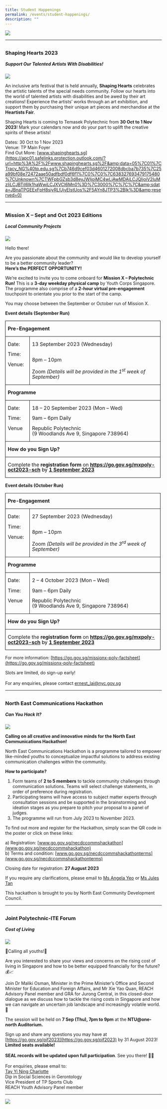 ```yaml
---
title: Student Happenings
permalink: /events/student-happenings/
description: ""
---
```

![](/images/Events/Happenings/header_happenings_2.jpg)

<hr>
<br>

<h3 style="margin-top:0%">Shaping Hearts 2023
</h3>
<h5 style="margin-top:0%"><i>Support Our Talented Artists With Disabilities!</i></h5>

![](/images/temasek%20poly_web%20banner%20(virtual%20campus).png)

An inclusive arts festival that is held annually, **Shaping Hearts** celebrates the artistic talents of the special needs community. Follow our hearts into the world of talented artists with disabilities and be awed by their art creations! Experience the artists’ works through an art exhibition, and support them by purchasing their unique art pieces and merchandise at the **Heartists Fair**. 

Shaping Hearts is coming to Temasek Polytechnic from **30 Oct to 1 Nov 2023**! Mark your calendars now and do your part to uplift the creative spirits of these artists! 

Dates: 30 Oct to 1 Nov 2023
<br>Venue: TP Main Foyer  
Find Out More: [www.shapinghearts.sg](https://apc01.safelinks.protection.outlook.com/?url=http%3A%2F%2Fwww.shapinghearts.sg%2F&amp;data=05%7C01%7CTracy_NG%40tp.edu.sg%7Cb746d9cef03d4601272008dbcba7b735%7C25a99bf08e72472aae50adfbdf0df6f1%7C0%7C0%7C638327693479175480%7CUnknown%7CTWFpbGZsb3d8eyJWIjoiMC4wLjAwMDAiLCJQIjoiV2luMzIiLCJBTiI6Ik1haWwiLCJXVCI6Mn0%3D%7C3000%7C%7C%7C&amp;sdata=JBnaTPGEExFpH8siyRLfJjyEIstUos%2F5AYn8JTP3%2Blk%3D&amp;reserved=0)

<hr>
<br>
<h3 style="margin-top:0%">Mission X – Sept and Oct 2023 Editions 

</h3>
<h5 style="margin-top:0%"><i>Local Community Projects</i></h5>

![](/images/Events/Happenings/2023%2008%2014/mission_x.jpg)

Hello there!

Are you passionate about the community and would like to develop yourself to be a better community leader? <br>
**Here’s the PERFECT OPPORTUNITY!** 

We’re excited to invite you to come onboard for **Mission X – Polytechnic Run!** This is a **3-day weekday physical camp** by Youth Corps Singapore. The programme also comprise of a **2-hour virtual pre-engagement** touchpoint to orientate you prior to the start of the camp. 

You may choose between the September or October run of Mission X. 

**Event details (September Run)**


<table class="MsoNormalTable" border="0" cellspacing="0" cellpadding="0" style="border-collapse:collapse;mso-yfti-tbllook:1184;mso-padding-alt:0cm 0cm 0cm 0cm"><tbody><tr style="mso-yfti-irow:0;mso-yfti-firstrow:yes;height:9.15pt"><td width="468" colspan="2" valign="top" style="width:351.25pt;border:solid windowtext 1.0pt;
  padding:0cm 5.4pt 0cm 5.4pt;height:9.15pt"><p class="MsoNormal" style="line-height:105%"><b>Pre-Engagement</b></p></td></tr><tr style="mso-yfti-irow:1;height:18.6pt"><td width="63" valign="top" style="width:46.95pt;border:solid windowtext 1.0pt;
  border-top:none;padding:0cm 5.4pt 0cm 5.4pt;height:18.6pt"><p class="MsoNormal" style="line-height:105%">Date:</p><p class="MsoNormal" style="line-height:105%">Time:</p><p class="MsoNormal" style="line-height:105%">Venue:</p></td><td width="406" valign="top" style="width:304.3pt;border-top:none;border-left:
  none;border-bottom:solid windowtext 1.0pt;border-right:solid windowtext 1.0pt;
  padding:0cm 5.4pt 0cm 5.4pt;height:18.6pt"><p class="MsoNormal" style="line-height:105%">13 September 2023 (Wednesday)<br><br><br> 8pm – 10pm</p><p class="MsoNormal" style="line-height:105%">Zoom <i>(Details will be provided in the 1<sup>st</sup> week of September)</i></p></td></tr><tr style="mso-yfti-irow:2;height:9.15pt"><td width="468" colspan="2" valign="top" style="width:351.25pt;border:solid windowtext 1.0pt;
  border-top:none;padding:0cm 5.4pt 0cm 5.4pt;height:9.15pt"><p class="MsoNormal" style="line-height:105%"><b>Programme</b></p></td></tr><tr style="mso-yfti-irow:3;height:9.15pt"><td width="63" valign="top" style="width:46.95pt;border:solid windowtext 1.0pt;
  border-top:none;padding:0cm 5.4pt 0cm 5.4pt;height:9.15pt"><p class="MsoNormal" style="line-height:105%">Date:</p><p class="MsoNormal" style="line-height:105%">Time:</p><p class="MsoNormal" style="line-height:105%">Venue</p></td><td width="406" valign="top" style="width:304.3pt;border-top:none;border-left:
  none;border-bottom:solid windowtext 1.0pt;border-right:solid windowtext 1.0pt;
  padding:0cm 5.4pt 0cm 5.4pt;height:9.15pt"><p class="MsoNormal" style="line-height:105%">18 – 20 September 2023 (Mon – Wed)</p><p class="MsoNormal" style="line-height:105%">9am – 6pm Daily</p><p class="MsoNormal" style="line-height:105%">Republic Polytechnic
	<br>(9 Woodlands Ave 9, Singapore 738964)<i></i></p></td></tr><tr style="mso-yfti-irow:4;height:9.15pt"><td width="468" colspan="2" valign="top" style="width:351.25pt;border:solid windowtext 1.0pt;
  border-top:none;padding:0cm 5.4pt 0cm 5.4pt;height:9.15pt"><p class="MsoNormal" style="line-height:105%"><b>How do you Sign Up?</b></p></td></tr><tr style="mso-yfti-irow:5;mso-yfti-lastrow:yes;height:9.15pt"><td width="468" colspan="2" valign="top" style="width:351.25pt;border:solid windowtext 1.0pt;
  border-top:none;padding:0cm 5.4pt 0cm 5.4pt;height:9.15pt"><p class="MsoNormal" style="line-height:105%">Complete the <b>registration form</b> on <a href="https://go.gov.sg/mxpoly-oct2023-sch"><b>https://go.gov.sg/mxpoly-oct2023-sch</b></a><span style="color:black">&nbsp;by </span><b><u><span style="">1 September 2023</span></u></b></p></td></tr></tbody></table>


**Event details (October Run)**

       

<table class="MsoNormalTable" border="0" cellspacing="0" cellpadding="0" style="border-collapse:collapse;mso-yfti-tbllook:1184;mso-padding-alt:0cm 0cm 0cm 0cm"><tbody><tr style="mso-yfti-irow:0;mso-yfti-firstrow:yes;height:9.15pt"><td width="468" colspan="2" valign="top" style="width:351.25pt;border:solid windowtext 1.0pt;
  padding:0cm 5.4pt 0cm 5.4pt;height:9.15pt"><p class="MsoNormal" style="line-height:105%"><b>Pre-Engagement</b></p></td></tr><tr style="mso-yfti-irow:1;height:18.6pt"><td width="63" valign="top" style="width:46.95pt;border:solid windowtext 1.0pt;
  border-top:none;padding:0cm 5.4pt 0cm 5.4pt;height:18.6pt"><p class="MsoNormal" style="line-height:105%">Date:</p><p class="MsoNormal" style="line-height:105%">Time:</p><p class="MsoNormal" style="line-height:105%">Venue:</p></td><td width="406" valign="top" style="width:304.3pt;border-top:none;border-left:
  none;border-bottom:solid windowtext 1.0pt;border-right:solid windowtext 1.0pt;
  padding:0cm 5.4pt 0cm 5.4pt;height:18.6pt"><p class="MsoNormal" style="line-height:105%">27 September 2023 (Wednesday)<br><br><br>8pm – 10pm</p><p class="MsoNormal" style="line-height:105%">Zoom <i>(Details will be provided in the 3<sup>rd</sup> week of September)</i></p></td></tr><tr style="mso-yfti-irow:2;height:9.15pt"><td width="468" colspan="2" valign="top" style="width:351.25pt;border:solid windowtext 1.0pt;
  border-top:none;padding:0cm 5.4pt 0cm 5.4pt;height:9.15pt"><p class="MsoNormal" style="line-height:105%"><b>Programme</b></p></td></tr><tr style="mso-yfti-irow:3;height:9.15pt"><td width="63" valign="top" style="width:46.95pt;border:solid windowtext 1.0pt;
  border-top:none;padding:0cm 5.4pt 0cm 5.4pt;height:9.15pt"><p class="MsoNormal" style="line-height:105%">Date:</p><p class="MsoNormal" style="line-height:105%">Time:</p><p class="MsoNormal" style="line-height:105%">Venue</p></td><td width="406" valign="top" style="width:304.3pt;border-top:none;border-left:
  none;border-bottom:solid windowtext 1.0pt;border-right:solid windowtext 1.0pt;
  padding:0cm 5.4pt 0cm 5.4pt;height:9.15pt"><p class="MsoNormal" style="line-height:105%">2 – 4 October 2023 (Mon – Wed)</p><p class="MsoNormal" style="line-height:105%">9am – 6pm Daily</p><p class="MsoNormal" style="line-height:105%">Republic Polytechnic <br>(9 Woodlands Ave 9, Singapore 738964)<i></i></p></td></tr><tr style="mso-yfti-irow:4;height:9.15pt"><td width="468" colspan="2" valign="top" style="width:351.25pt;border:solid windowtext 1.0pt;
  border-top:none;padding:0cm 5.4pt 0cm 5.4pt;height:9.15pt"><p class="MsoNormal" style="line-height:105%"><b>How do you Sign Up?</b></p></td></tr><tr style="mso-yfti-irow:5;mso-yfti-lastrow:yes;height:9.15pt"><td width="468" colspan="2" valign="top" style="width:351.25pt;border:solid windowtext 1.0pt;
  border-top:none;padding:0cm 5.4pt 0cm 5.4pt;height:9.15pt"><p class="MsoNormal" style="line-height:105%">Complete the <b>registration form</b> on <a href="https://go.gov.sg/mxpoly-oct2023-sch"><b>https://go.gov.sg/mxpoly-oct2023-sch</b></a><span style="color:black">&nbsp;by </span><b><u><span style="">1 September 2023</span></u></b></p></td></tr></tbody></table>

For more information: [https://go.gov.sg/missionx-poly-factsheet](https://go.gov.sg/missionx-poly-factsheet)

Slots are limited, do sign-up early! <br><br>
For any enquiries, please contact [ernest_lai@nyc.gov.sg](mailto:ernest_lai@nyc.gov.sg)



<hr>
<br>

<h3 style="margin-top:0%">North East Communications Hackathon
</h3>
<h5 style="margin-top:0%"><i>Can You Hack It?</i></h5>

![](/images/Events/Happenings/2023%2008%2014/can_you_hack_it.png)

**Calling on all creative and innovative minds for the North East Communications Hackathon!**

North East Communications Hackathon is a programme tailored to empower like-minded youths to conceptualize impactful solutions to address existing communication challenges within the community.  

**How to participate?** <br>
1.	Form teams of **2 to 5 members** to tackle community challenges through communication solutions. Teams will select challenge statements, in order of preference during registration. <br>
2.	Participating teams will have access to subject matter experts through consultation sessions and be supported in the brainstorming and ideation stages as you prepare to pitch your proposal to a panel of judges. <br>
3.	The programme will run from July 2023 to November 2023. 

To find out more and register for the Hackathon, simply scan the QR code in the poster or click on these links:

a)            Registration: [www.go.gov.sg/necdccommshackathon](www.go.gov.sg/necdccommshackathon) <br>
b)            Terms and condition: [www.go.gov.sg/necdccommshackathonterms](www.go.gov.sg/necdccommshackathonterms) 

Closing date for registration: **27 August 2023**

If you require any clarifications, please email to [Ms Angela Yeo](Mailto:Angela_YEO@pa.gov.sg) or [Ms Jules Tan](mailto:TAN_Yu_Xuan@pa.gov.sg)

This hackathon is brought to you by North East Community Development Council.


<hr>
<br>

<h3 style="margin-top:0%">Joint Polytechnic-ITE Forum
</h3>
<h5 style="margin-top:0%"><i>Cost of Living</i></h5>

![](/images/Events/Happenings/2023%2008%2014/joint_polite.png)

📢Calling all youths!📢

Are you interested to share your views and concerns on the rising cost of living in Singapore and how to be better equipped financially for the future? 💰📈

Join Dr Maliki Osman, Minister in the Prime Minister’s Office and Second Minister for Education and Foreign Affairs, and Mr Xie Yao Quan, REACH Advisory Panel member and GRA for Jurong Central, in this closed-door dialogue as we discuss how to tackle the rising costs in Singapore and how we can navigate an uncertain job landscape and increasingly volatile world. 🧭

The session will be held on **7 Sep (Thu), 7pm to 9pm** at the **NTU@one-north Auditorium.**

Sign up and share any questions you may have at [https://go.gov.sg/pif2023](https://go.gov.sg/pif2023) by 31 August 2023! **Limited seats available!** <br><br>
**SEAL records will be updated upon full participation**. See you there! 👋🏼 <br><br>
For enquiries, please email to:<br>
[Tay Yi Ning Charlotte](mailto:2200940A@student.tp.edu.sg)<br>
Dip in Social Sciences in Gerontology<br>
Vice President of TP Sports Club<br>
REACH Youth Advisory Panel member<br>


<hr>

![](/images/Events/Happenings/footer_happenings_2.jpg)